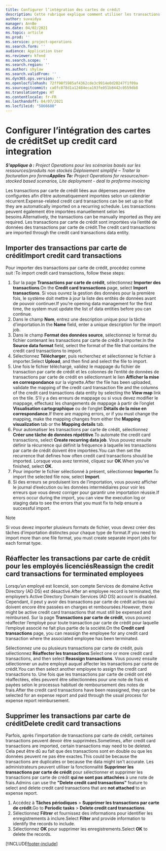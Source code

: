 ```yaml
---
title: Configurer l’intégration des cartes de crédit
description: Cette rubrique explique comment utiliser les transactions par carte de crédit liées aux dépenses.
author: suvaidya
manager: AnnBe
ms.date: 04/02/2021
ms.topic: article
ms.prod: ''
ms.service: project-operations
ms.search.form: ''
audience: Application User
ms.reviewer: kfend
ms.search.scope: ''
ms.search.region: ''
ms.author: shylaw
ms.search.validFrom: ''
ms.dyn365.ops.version: ''
ms.openlocfilehash: 72ff98f5985af4362cde3c9914e0d20247f1f09a
ms.sourcegitcommit: ca0fc078d1a12484eca193fe051b8442c0559db8
ms.translationtype: HT
ms.contentlocale: fr-FR
ms.lasthandoff: 04/07/2021
ms.locfileid: "5866680"
---
```

# <a name="set-up-credit-card-integration"></a><span data-ttu-id="fda86-103">Configurer l’intégration des cartes de crédit</span><span class="sxs-lookup"><span data-stu-id="fda86-103">Set up credit card integration</span></span>

<span data-ttu-id="fda86-104">_**S’applique à :** Project Operations pour les scénarios basés sur les ressources/produits non stockés Déploiement simplifié – Traiter la facturation pro forma_</span><span class="sxs-lookup"><span data-stu-id="fda86-104">_**Applies To:** Project Operations for resource/non-stocked based scenarios, Lite deployment - deal to proforma invoicing_</span></span>

<span data-ttu-id="fda86-105">Les transactions par carte de crédit liées aux dépenses peuvent être configurées afin d’être automatiquement importées selon un calendrier récurrent.</span><span class="sxs-lookup"><span data-stu-id="fda86-105">Expense-related credit card transactions can be set up so that they are automatically imported on a recurring schedule.</span></span> <span data-ttu-id="fda86-106">Les transactions peuvent également être importées manuellement selon les besoins.</span><span class="sxs-lookup"><span data-stu-id="fda86-106">Alternatively, the transactions can be manually imported as they are required.</span></span> <span data-ttu-id="fda86-107">Les transactions par carte de crédit sont importées via l’entité de données des transactions par carte de crédit.</span><span class="sxs-lookup"><span data-stu-id="fda86-107">The credit card transactions are imported through the credit card transactions data entity.</span></span>

## <a name="import-credit-card-transactions"></a><span data-ttu-id="fda86-108">Importer des transactions par carte de crédit</span><span class="sxs-lookup"><span data-stu-id="fda86-108">Import credit card transactions</span></span>

<span data-ttu-id="fda86-109">Pour importer des transactions par carte de crédit, procédez comme suit :</span><span class="sxs-lookup"><span data-stu-id="fda86-109">To import credit card transactions, follow these steps:</span></span>

1. <span data-ttu-id="fda86-110">Sur la page **Transactions par carte de crédit**, sélectionnez **Importer des transactions**.</span><span class="sxs-lookup"><span data-stu-id="fda86-110">On the **Credit card transactions** page, select **Import transactions**.</span></span> <span data-ttu-id="fda86-111">Si vous ouvrez la gestion des données pour la première fois, le système doit mettre à jour la liste des entités de données avant de pouvoir continuer.</span><span class="sxs-lookup"><span data-stu-id="fda86-111">If you’re opening data management for the first time, the system must update the list of data entities before you can continue.</span></span>
2. <span data-ttu-id="fda86-112">Dans le champ **Nom**, entrez une description unique pour la tâche d’importation.</span><span class="sxs-lookup"><span data-stu-id="fda86-112">In the **Name** field, enter a unique description for the import job.</span></span>
3. <span data-ttu-id="fda86-113">Dans le champ **Format des données source**, sélectionnez le format du fichier contenant les transactions par carte de crédit à importer.</span><span class="sxs-lookup"><span data-stu-id="fda86-113">In the **Source data format** field, select the format of the file that contains the credit card transactions to import.</span></span>
4. <span data-ttu-id="fda86-114">Sélectionnez **Télécharger**, puis recherchez et sélectionnez le fichier à importer.</span><span class="sxs-lookup"><span data-stu-id="fda86-114">Select **Upload**, and then find and select the file to import.</span></span>
5. <span data-ttu-id="fda86-115">Une fois le fichier téléchargé, validez le mappage du fichier de transaction par carte de crédit et les colonnes de l’entité de données de transactions par carte de crédit en sélectionnant le lien **Afficher la mise en correspondance** sur la vignette.</span><span class="sxs-lookup"><span data-stu-id="fda86-115">After the file has been uploaded, validate the mapping of the credit card transaction file and the columns of the credit card transactions data entity by selecting the **View map** link on the tile.</span></span> <span data-ttu-id="fda86-116">S’il y a des erreurs de mappage ou si vous devez modifier le mappage, effectuez les changements de mappage à partir de l’onglet **Visualisation cartographique** ou de l’onglet **Détails de la mise en correspondance**.</span><span class="sxs-lookup"><span data-stu-id="fda86-116">If there are mapping errors, or if you must change the mapping, make the mapping changes from either the **Mapping visualization** tab or the **Mapping details** tab.</span></span>
6. <span data-ttu-id="fda86-117">Pour automatiser les transactions par carte de crédit, sélectionnez **Créer une tâche de données répétitive**.</span><span class="sxs-lookup"><span data-stu-id="fda86-117">To automate the credit card transactions, select **Create recurring data job**.</span></span> <span data-ttu-id="fda86-118">Vous pouvez ensuite définir la récurrence qui définit la fréquence à laquelle les transactions par carte de crédit doivent être importées.</span><span class="sxs-lookup"><span data-stu-id="fda86-118">You can then set the recurrence that defines how often credit card transactions should be imported.</span></span> <span data-ttu-id="fda86-119">Lorsque vous avez terminé, cliquez sur **OK**.</span><span class="sxs-lookup"><span data-stu-id="fda86-119">When you’ve finished, select **OK**.</span></span>
7. <span data-ttu-id="fda86-120">Pour importer le fichier sélectionné à présent, sélectionnez **Importer**.</span><span class="sxs-lookup"><span data-stu-id="fda86-120">To import the selected file now, select **Import**.</span></span>
8. <span data-ttu-id="fda86-121">Si des erreurs se produisent lors de l’importation, vous pouvez afficher le journal d’exécution ou les données intermédiaires pour voir les erreurs que vous devez corriger pour garantir une importation réussie.</span><span class="sxs-lookup"><span data-stu-id="fda86-121">If errors occur during the import, you can view the execution log or staging data to see the errors that you must fix to help ensure a successful import.</span></span>

> [!NOTE]
> <span data-ttu-id="fda86-122">Si vous devez importer plusieurs formats de fichier, vous devez créer des tâches d’importation distinctes pour chaque type de format.</span><span class="sxs-lookup"><span data-stu-id="fda86-122">If you need to import more than one file format, you must create separate import jobs for each format type.</span></span>

## <a name="reassign-the-credit-card-transactions-for-terminated-employees"></a><span data-ttu-id="fda86-123">Réaffecter les transactions par carte de crédit pour les employés licenciés</span><span class="sxs-lookup"><span data-stu-id="fda86-123">Reassign the credit card transactions for terminated employees</span></span>

<span data-ttu-id="fda86-124">Lorsqu’un employé est licencié, son compte Services de domaine Active Directory (AD DS) est désactivé.</span><span class="sxs-lookup"><span data-stu-id="fda86-124">After an employee record is terminated, the employee’s Active Directory Domain Services (AD DS) account is disabled.</span></span> <span data-ttu-id="fda86-125">Cependant, il peut y avoir des transactions par carte de crédit actives qui doivent encore être passées en charges et remboursées.</span><span class="sxs-lookup"><span data-stu-id="fda86-125">However, there might be active credit card transactions that must still be expensed and reimbursed.</span></span> <span data-ttu-id="fda86-126">Sur la page **Transactions par carte de crédit**, vous pouvez réaffecter l’employé pour toute transaction par carte de crédit pour laquelle l’employé associé ne fait plus partie de la société.</span><span class="sxs-lookup"><span data-stu-id="fda86-126">On the **Credit card transactions** page, you can reassign the employee for any credit card transaction where the associated employee has been terminated.</span></span>

<span data-ttu-id="fda86-127">Sélectionnez une ou plusieurs transactions par carte de crédit, puis sélectionnez **Réaffecter les transactions**.</span><span class="sxs-lookup"><span data-stu-id="fda86-127">Select one or more credit card transactions, and then select **Reassign transactions**.</span></span> <span data-ttu-id="fda86-128">Vous pouvez ensuite sélectionner un autre employé auquel affecter les transactions par carte de crédit.</span><span class="sxs-lookup"><span data-stu-id="fda86-128">You can then select another employee to assign the credit card transactions to.</span></span> <span data-ttu-id="fda86-129">Une fois que les transactions par carte de crédit ont été réaffectées, elles peuvent être sélectionnées pour une note de frais et payées selon le processus habituel de remboursement des notes de frais.</span><span class="sxs-lookup"><span data-stu-id="fda86-129">After the credit card transactions have been reassigned, they can be selected for an expense report and paid through the usual process for expense report reimbursement.</span></span>

## <a name="delete-credit-card-transactions"></a><span data-ttu-id="fda86-130">Supprimer les transactions par carte de crédit</span><span class="sxs-lookup"><span data-stu-id="fda86-130">Delete credit card transactions</span></span> 

<span data-ttu-id="fda86-131">Parfois, après l’importation de transactions par carte de crédit, certaines transactions peuvent devoir être supprimées.</span><span class="sxs-lookup"><span data-stu-id="fda86-131">Sometimes, after credit card transactions are imported, certain transactions may need to be deleted.</span></span> <span data-ttu-id="fda86-132">Cela peut être dû au fait que des transactions sont en double ou que les données peuvent ne pas être exactes.</span><span class="sxs-lookup"><span data-stu-id="fda86-132">This could be because the transactions are duplicates or because the data might isn't accurate.</span></span> <span data-ttu-id="fda86-133">Les administrateurs peuvent utiliser la fonctionnalité **Supprimer les transactions par carte de crédit** pour sélectionner et supprimer les transactions par carte de crédit **qui ne sont pas attachées** à une note de frais.</span><span class="sxs-lookup"><span data-stu-id="fda86-133">Admins can use the **"Delete credit card transactions"** feature to select and delete credit card transactions that are **not attached** to an expense report.</span></span> 

1. <span data-ttu-id="fda86-134">Accédez à **Tâches périodiques** > **Supprimer les transactions par carte de crédit**.</span><span class="sxs-lookup"><span data-stu-id="fda86-134">Go to **Periodic tasks** > **Delete credit card transactions**.</span></span>
2. <span data-ttu-id="fda86-135">Sélectionnez **Filtrer** et fournissez des informations pour identifier les enregistrements à inclure.</span><span class="sxs-lookup"><span data-stu-id="fda86-135">Select **Filter** and provide information to identify the records to include.</span></span>
3. <span data-ttu-id="fda86-136">Sélectionnez **OK** pour supprimer les enregistrements.</span><span class="sxs-lookup"><span data-stu-id="fda86-136">Select **OK** to delete the records.</span></span> 

[!INCLUDE[footer-include](../includes/footer-banner.md)]
